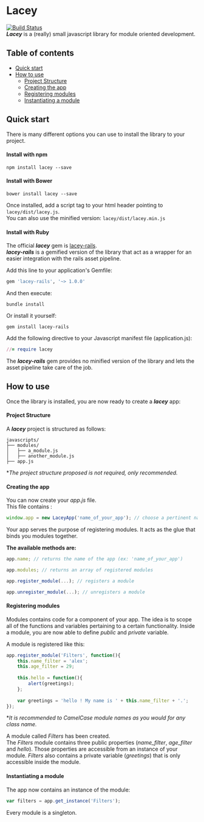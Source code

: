 # Lacey
[![Build Status](https://travis-ci.org/alexzicat/lacey.svg?branch=master)](https://travis-ci.org/alexzicat/lacey)  
***Lacey*** is a (really) small javascript library for module oriented development.

## Table of contents
- [Quick start](#quick-start)
- [How to use](#how-to-use)
    * [Project Structure](#project-structure)
    * [Creating the app](#creating-the-app)
    * [Registering modules](#registering-modules)
    * [Instantiating a module](#instantiating-a-module)

## Quick start
There is many different options you can use to install the library to your project.

#### Install with npm
```shell
npm install lacey --save
```
 
#### Install with Bower
```shell
bower install lacey --save
```

Once installed, add a script tag to your html header pointing to `lacey/dist/lacey.js`.  
You can also use the minified version: `lacey/dist/lacey.min.js`
  
#### Install with Ruby
The official ***lacey*** gem is [lacey-rails](https://github.com/alexzicat/lacey-rails).  
***lacey-rails*** is a gemified version of the library that act as a wrapper for an easier integration with the rails asset pipeline.

Add this line to your application's Gemfile:

```ruby
gem 'lacey-rails', '~> 1.0.0'
```

And then execute:
```shell
bundle install
````
    
Or install it yourself:
```shell
gem install lacey-rails
````

Add the following directive to your Javascript manifest file (application.js):
```ruby
//= require lacey
```
The ***lacey-rails*** gem provides no minified version of the library and lets the asset pipeline take care of the job.

## How to use
Once the library is installed, you are now ready to create a ***lacey*** app: 

#### Project Structure
A ***lacey*** project is structured as follows:
```
javascripts/
├── modules/
│   ├── a_module.js
│   ├── another_module.js
├── app.js
```
**The project structure proposed is not required, only recommended.*

#### Creating the app
You can now create your *app.js* file.  
This file contains :
```javascript
window.app = new LaceyApp('name_of_your_app'); // choose a pertinent name for your app
```

Your app serves the purpose of registering modules. It acts as the glue that binds you modules together.  

**The available methods are:**  

```javascript
app.name; // returns the name of the app (ex: 'name_of_your_app')
```
```javascript
app.modules; // returns an array of registered modules
```
```javascript
app.register_module(...); // registers a module
```
```javascript
app.unregister_module(...); // unregisters a module
```

#### Registering modules
Modules contains code for a component of your app. The idea is to scope all of the functions and variables pertaining to a certain functionality. Inside a module, you are now able to define *public* and *private* variable.  

A module is registered like this:
```javascript
app.register_module('Filters', function(){
    this.name_filter = 'alex';
    this.age_filter = 29;
    
    this.hello = function(){
        alert(greetings);
    };
    
    var greetings = 'hello ! My name is ' + this.name_filter + '.';
});
```

**It is recommended to CamelCase module names as you would for any class name.*

A module called *Filters* has been created.  
The *Filters* module contains three public properties (*name_filter*, *age_filter* and *hello*).
Those properties are accessible from an instance of your module. *Filters* also contains a private variable (*greetings*) that is only accessible inside the module.

#### Instantiating a module

The app now contains an instance of the module:
```javascript
var filters = app.get_instance('Filters');
```

Every module is a singleton.  
